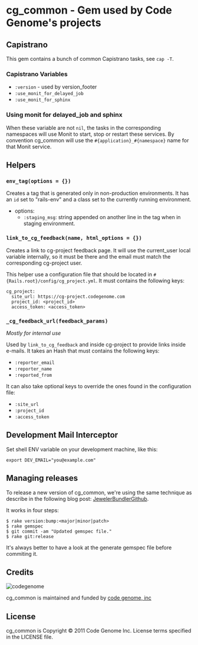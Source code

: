 # cg_common - Gem used by Code Genome's projects

## Capistrano

This gem contains a bunch of common Capistrano tasks, see `cap -T`.

### Capistrano Variables

 * `:version` - used by version_footer
 * `:use_monit_for_delayed_job`
 * `:use_monit_for_sphinx`

### Using monit for delayed_job and sphinx

When these variable are not `nil`, the tasks in the corresponding
namespaces will use Monit to start, stop or restart these services. By
convention cg_common will use the `#{application}_#{namespace}` name for
that Monit service.

## Helpers

### `env_tag(options = {})`

Creates a tag that is generated only in non-production environments. It
has an `id` set to "rails-env" and a class set to the currently running
environment.

 * options:
   * `:staging_msg`: string appended on another line in the tag when in
     staging environment.

### `link_to_cg_feedback(name, html_options = {})`

Creates a link to cg-project feedback page. It will use the current_user
local variable internally, so it must be there and the email must match
the corresponding cg-project user.

This helper use a configuration file that should be located in
`#{Rails.root}/config/cg_project.yml`. It must contains the following keys:

    cg_project:
      site_url: https://cg-project.codegenome.com
      project_id: <project_id>
      access_token: <access_token>

### `_cg_feedback_url(feedback_params)`

*Mostly for internal use*

Used by `link_to_cg_feedback` and inside cg-project to provide links
inside e-mails. It takes an Hash that must contains the following keys:

 * `:reporter_email`
 * `:reporter_name`
 * `:reported_from`

It can also take optional keys to override the ones found in the
configuration file:

 * `:site_url`
 * `:project_id`
 * `:access_token`

## Development Mail Interceptor

Set shell ENV variable on your development machine, like this:

    export DEV_EMAIL="you@example.com"

## Managing releases

To release a new version of cg_common, we're using the same technique as
describe in the following blog post: [JewelerBundlerGithub].

It works in four steps:

    $ rake version:bump:<major|minor|patch>
    $ rake gemspec
    $ git commit -am "Updated gemspec file."
    $ rake git:release

It's always better to have a look at the generate gemspec file before
commiting it.

[JewelerBundlerGithub]: http://www.cerebris.com/blog/2011/03/15/creating-and-managing-private-rubygems-with-jeweler-github-and-bundler/


## Credits

![codegenome](http://codegenome.com/assets/180x68-CG-logo.jpg)

cg_common is maintained and funded by [code genome, inc](http://codegenome.com)


## License

cg_common is Copyright © 2011 Code Genome Inc. License terms specified in the LICENSE file.

